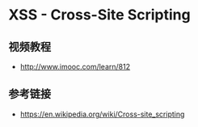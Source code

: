 # XSS - Cross-Site Scripting

## 视频教程
* http://www.imooc.com/learn/812

## 参考链接
* https://en.wikipedia.org/wiki/Cross-site_scripting
